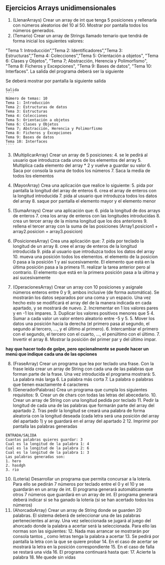 ## Ejercicios Arrays unidimensionales
1. (LlenarArrays) Crear un array de int que tenga 5 posiciones y rellenarla con números aleatorios del 10 al 50. Mostrar por pantalla todos los números generados.
2. (Temario) Crear un array de Strings llamado temario que tendrá de forma inicial los siguientes valores: 

"Tema 1: Introducción","Tema 2: Identificadores","Tema 3: Estructuras","Tema 4: Colecciones","Tema 5: Orientación a objetos", "Tema 6: Clases y Objetos", "Tema 7; Abstracción, Herencia y Polimorfismo", "Tema 8: Ficheros y Excepciones", "Tema 9: Bases de datos", "Tema 10: Interfaces". La salida del programa deberá ser la siguiente

Se deberá mostrar por pantalla la siguiente salida

	Salida
	````
	Número de temas: 10
	Tema 1: Introducción
	Tema 2: Estructuras de datos
	Tema 3: Estructuras
	Tema 4: Colecciones
	Tema 5: Orientación a objetos
	Tema 6: Clases y Objetos
	Tema 7; Abstracción, Herencia y Polimorfismo
	Tema 8: Ficheros y Excepciones
	Tema 9: Bases de datos
	Tema 10: Interfaces
	````

3.  (MultiplicarArray) Crear un array de 5 posiciones:
	4.  se le pedirá al usuario que introduzca cada unos de los elementos del array
	5.  Multiplica cada elemento del array * 2 y vuelve a guardar su valor
	6.  Saca por consola la suma de todos los números
	7.  Saca la media de todos los elementos

4. (MayorArray) Crea una aplicación que realice lo siguiente:
	5. pida por pantalla la longitud del array de enteros
	6. crea el array de enteros con la longitud introducida
	7. pida al usuario que introduzca todos los datos del array
	8. saque por pantalla el elemento mayor y el elemento menor

5. (SumaArrays) Crear una aplicación que:
	6. pida la longitud de dos arrays de enteros
	7. crea los array de enteros con las longitudes introducidas
	8. crea un tercer array de la misma longitud que los dos anteriores
	9. rellena el tercer array con la suma de las posiciones (Array1.posicion1 + array2.posicion = array3.posicion)

6. (PosicionesArray) Crea una aplicación que:
	7. pida por teclado la longitud de un array
	8. cree el array de enteros de la longitud introducida
	9. pida al usuario que introduzca todos los datos del array
	10. mueva una posición todos los elementos. el elemento de la posicion 0 pasa a la posición 1 y así sucesivamente. El elemento que está en la última posición pasa a la primera
	11. realizar la tarea anterior pero al contrario. El elemento que está en la primera posición pasa a la última y así sucesivamente

7. (OperacionesArray) Crear un array con 10 posiciones y asígnale números enteros entre 0 y 9, ambos inclusive (de forma automática). Se mostrarán los datos separados por una coma y un espacio. Una vez hecho esto se modificará el array del de la manera indicada en cada apartado, y se mostrará de nuevo.
	2. Incrementar en 1 los valores pares y en -1 los impares.
	3. Duplicar los valores positivos menores que 5	
	4. Sumar a cada valor un valor entero aleatorio entre -5 y 5.
	5. Mover los datos una posición hacia la derecha (el primero pasa al segundo, el
segundo al tercero, ..., y el último al primero).
	6. Intercambiar el primero con el segundo, el tercero con el cuarto, ..., el penúltimo con el último.
	7. Invertir el array
	8. Mostrar la posición del primer par y del último impar.
	

**hay que hacer todo de golpe, pero opcionalmente se puede hacer un menú que indique cada una de las opciones**

8. (FraseArray) Crear un programa que lea por teclado una frase. Con la frase leída crear un array de String con cada una de las palabras que forman parte de la frase. Una vez introducida el programa mostrará:
	5. La palabra más larga
	6. La palabra más corta
	7. La palabra o palabras que tienen exactamente 4 caracteres
9. (GeneradorPalabras) Crea un programa que cumpla los siguientes requisitos:
	9. Crear un de chars con todas las letras del abecedario.
	10. Crear un array de String con una longitud pedida por teclado 
	11. Pedir la longitud de cada una de las palabras que formarán parte del array del apartado 2. Tras pedir la longitud se creará una palabra de forma aleatoria con la longitud deseada (cada letra será una posición del array del apartado 1) y se guardará en el array del apartado 2
	12. Imprimir por pantalla las palabras generadas

````
ENTRADA/SALIDA
Cuantas palabras quieres guardar: 3
Cual es la longitud de la palabra 1: 4
Cual es la longitud de la palabra 2: 6
Cual es la longitud de la palabra 1: 3
Las palabras generadas son:
1. hero
2. hasdgh
3. rio
````

10. (Loteria) Desarrollar un programa que permita concursar a la lotería. Para ello se pedirán 7 números por teclado entre el 0 y el 10 y se guardarán en un array de int. El programa generará automáticamente otros 7 números que guardará en un array de int. El programa generará deberá indicar si se ha ganado la lotería (si se han acertado todos los números)
11. (AhorcadoArray) Crear un array de String donde se guarden 20 palabras. El sistema deberá de seleccionar una de las palabras pertenecientes al array. Una vez seleccionada se jugará al juego del ahorcado donde la palabra a acertar será la seleccionada. Para ello las normas son las siguientes:
	12. Nada mas arrancar se mostrarán por consola tantos _ como letras tenga la palabra a acertar
	13. Se pedirá por pantalla la letra con la que se quiere probar
		14. En el caso de acertar se mostrará la letra en la posición correspondiente
		15. En el caso de falla se restará una vida
	16. El programa continuará hasta que:
		17. Acierte la palabra
		18. Me quede sin vidas
	  